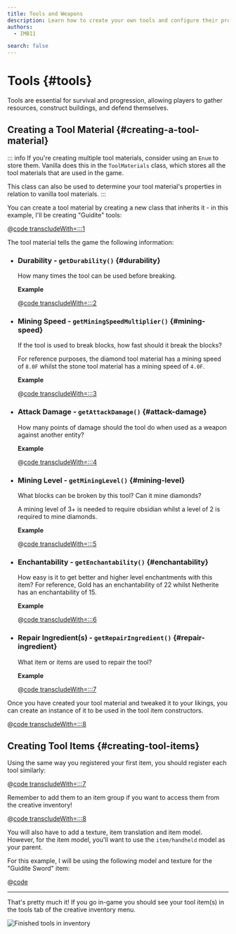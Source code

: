 ```yaml
---
title: Tools and Weapons
description: Learn how to create your own tools and configure their properties.
authors:
  - IMB11

search: false
---
```


# Tools {#tools}

Tools are essential for survival and progression, allowing players to gather resources, construct buildings, and defend themselves.

## Creating a Tool Material {#creating-a-tool-material}

::: info
If you're creating multiple tool materials, consider using an `Enum` to store them. Vanilla does this in the `ToolMaterials` class, which stores all the tool materials that are used in the game.

This class can also be used to determine your tool material's properties in relation to vanilla tool materials.
:::

You can create a tool material by creating a new class that inherits it - in this example, I'll be creating "Guidite" tools:

@[code transcludeWith=:::1](@/reference/1.20.4/src/main/java/com/example/docs/item/tool/GuiditeMaterial.java)

The tool material tells the game the following information:

- ### Durability - `getDurability()` {#durability}

  How many times the tool can be used before breaking.

  **Example**

  @[code transcludeWith=:::2](@/reference/1.20.4/src/main/java/com/example/docs/item/tool/GuiditeMaterial.java)

- ### Mining Speed - `getMiningSpeedMultiplier()` {#mining-speed}

    If the tool is used to break blocks, how fast should it break the blocks?

    For reference purposes, the diamond tool material has a mining speed of `8.0F` whilst the stone tool material has a mining speed of `4.0F`.

    **Example**

    @[code transcludeWith=:::3](@/reference/1.20.4/src/main/java/com/example/docs/item/tool/GuiditeMaterial.java)

- ### Attack Damage - `getAttackDamage()` {#attack-damage}

    How many points of damage should the tool do when used as a weapon against another entity?

    **Example**

    @[code transcludeWith=:::4](@/reference/1.20.4/src/main/java/com/example/docs/item/tool/GuiditeMaterial.java)

- ### Mining Level - `getMiningLevel()` {#mining-level}

    What blocks can be broken by this tool? Can it mine diamonds?

    A mining level of 3+ is needed to require obsidian whilst a level of 2 is required to mine diamonds.

    **Example**

    @[code transcludeWith=:::5](@/reference/1.20.4/src/main/java/com/example/docs/item/tool/GuiditeMaterial.java)

- ### Enchantability - `getEnchantability()` {#enchantability}

    How easy is it to get better and higher level enchantments with this item? For reference, Gold has an enchantability of 22 whilst Netherite has an enchantability of 15.

    **Example**

    @[code transcludeWith=:::6](@/reference/1.20.4/src/main/java/com/example/docs/item/tool/GuiditeMaterial.java)

- ### Repair Ingredient(s) - `getRepairIngredient()` {#repair-ingredient}

    What item or items are used to repair the tool?

    **Example**

    @[code transcludeWith=:::7](@/reference/1.20.4/src/main/java/com/example/docs/item/tool/GuiditeMaterial.java)

Once you have created your tool material and tweaked it to your likings, you can create an instance of it to be used in the tool item constructors.

@[code transcludeWith=:::8](@/reference/1.20.4/src/main/java/com/example/docs/item/tool/GuiditeMaterial.java)

## Creating Tool Items {#creating-tool-items}

Using the same way you registered your first item, you should register each tool similarly:

@[code transcludeWith=:::7](@/reference/1.20.4/src/main/java/com/example/docs/item/ModItems.java)

Remember to add them to an item group if you want to access them from the creative inventory!

@[code transcludeWith=:::8](@/reference/1.20.4/src/main/java/com/example/docs/item/ModItems.java)

You will also have to add a texture, item translation and item model. However, for the item model, you'll want to use the `item/handheld` model as your parent.

For this example, I will be using the following model and texture for the "Guidite Sword" item:

@[code](@/reference/1.20.4/src/main/resources/assets/fabric-docs-reference/models/item/guidite_sword.json)

<DownloadEntry type="Texture" visualURL="/assets/develop/items/tools_0.png" downloadURL="/assets/develop/items/tools_0_small.png" />

---

That's pretty much it! If you go in-game you should see your tool item(s) in the tools tab of the creative inventory menu.

![Finished tools in inventory](/assets/develop/items/tools_1.png)
